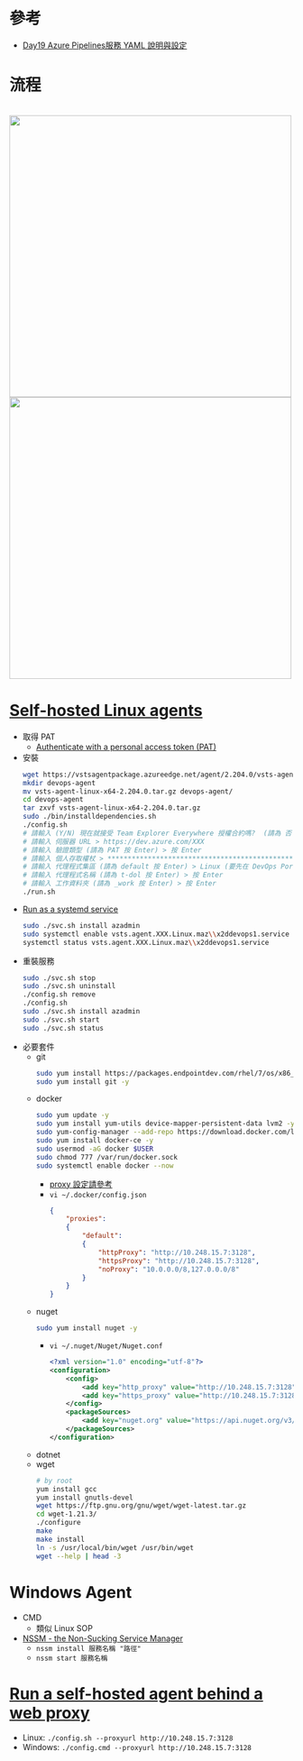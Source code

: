 # 參考
- [Day19 Azure Pipelines服務 YAML 說明與設定](https://ithelp.ithome.com.tw/articles/10239784)

# 流程
<br><img src="https://i0.wp.com/torbenp.com/wp-content/uploads/2020/07/BlazorAppOnArm.png?w=1168&ssl=1" width=500 board="1">
<br><img src="https://i0.wp.com/torbenp.com/wp-content/uploads/2020/07/adoci-2.png" width=500 board="1">

# [Self-hosted Linux agents](https://docs.microsoft.com/en-us/azure/devops/pipelines/agents/v2-linux?view=azure-devops)
- 取得 PAT
    - [Authenticate with a personal access token (PAT)](https://docs.microsoft.com/en-us/azure/devops/pipelines/agents/v2-linux?view=azure-devops#authenticate-with-a-personal-access-token-pat)
- 安裝
    ```bash
    wget https://vstsagentpackage.azureedge.net/agent/2.204.0/vsts-agent-linux-x64-2.204.0.tar.gz
    mkdir devops-agent
    mv vsts-agent-linux-x64-2.204.0.tar.gz devops-agent/
    cd devops-agent
    tar zxvf vsts-agent-linux-x64-2.204.0.tar.gz
    sudo ./bin/installdependencies.sh
    ./config.sh
    # 請輸入 (Y/N) 現在就接受 Team Explorer Everywhere 授權合約嗎?  (請為 否 按 Enter) > 按 Enter
    # 請輸入 伺服器 URL > https://dev.azure.com/XXX
    # 請輸入 驗證類型 (請為 PAT 按 Enter) > 按 Enter
    # 請輸入 個人存取權杖 > ****************************************************
    # 請輸入 代理程式集區 (請為 default 按 Enter) > Linux (要先在 DevOps Portal 新增 Agent Pool)
    # 請輸入 代理程式名稱 (請為 t-dol 按 Enter) > 按 Enter
    # 請輸入 工作資料夾 (請為 _work 按 Enter) > 按 Enter
    ./run.sh
    ```
- [Run as a systemd service](https://docs.microsoft.com/en-us/azure/devops/pipelines/agents/v2-linux?view=azure-devops-2020#run-as-a-systemd-service)
    ```bash
    sudo ./svc.sh install azadmin
    sudo systemctl enable vsts.agent.XXX.Linux.maz\\x2ddevops1.service --now
    systemctl status vsts.agent.XXX.Linux.maz\\x2ddevops1.service
    ```
- 重裝服務
    ```bash
    sudo ./svc.sh stop
    sudo ./svc.sh uninstall
    ./config.sh remove
    ./config.sh
    sudo ./svc.sh install azadmin
    sudo ./svc.sh start
    sudo ./svc.sh status
    ```
- 必要套件
    - git
        ```bash
        sudo yum install https://packages.endpointdev.com/rhel/7/os/x86_64/endpoint-repo.x86_64.rpm
        sudo yum install git -y
        ```
    - docker
        ```bash
        sudo yum update -y
        sudo yum install yum-utils device-mapper-persistent-data lvm2 -y
        sudo yum-config-manager --add-repo https://download.docker.com/linux/centos/docker-ce.repo
        sudo yum install docker-ce -y
        sudo usermod -aG docker $USER
        sudo chmod 777 /var/run/docker.sock
        sudo systemctl enable docker --now
        ```
        - [proxy 設定請參考](/microservices/docker/docker.md)
        - `vi ~/.docker/config.json`
            ```json
            {
                "proxies":
                {
                    "default":
                    {
                        "httpProxy": "http://10.248.15.7:3128",
                        "httpsProxy": "http://10.248.15.7:3128",
                        "noProxy": "10.0.0.0/8,127.0.0.0/8"
                    }
                }
            }
            ```
    - nuget
        ```bash
        sudo yum install nuget -y
        ```
        - `vi ~/.nuget/Nuget/Nuget.conf`
            ```xml
            <?xml version="1.0" encoding="utf-8"?>
            <configuration>
                <config>
                    <add key="http_proxy" value="http://10.248.15.7:3128" />
                    <add key="https_proxy" value="http://10.248.15.7:3128" />
                </config>
                <packageSources>
                    <add key="nuget.org" value="https://api.nuget.org/v3/index.json" protocolVersion="3" />
                </packageSources>
            </configuration>
            ```
    - dotnet
    - wget
        ```bash
        # by root
        yum install gcc
        yum install gnutls-devel
        wget https://ftp.gnu.org/gnu/wget/wget-latest.tar.gz
        cd wget-1.21.3/
        ./configure
        make
        make install
        ln -s /usr/local/bin/wget /usr/bin/wget
        wget --help | head -3
        ```

# Windows Agent
- CMD
    - 類似 Linux SOP
- [NSSM - the Non-Sucking Service Manager](https://nssm.cc/download)
    - `nssm install 服務名稱 "路徑"`
    - `nssm start 服務名稱`

# [Run a self-hosted agent behind a web proxy](https://docs.microsoft.com/en-us/azure/devops/pipelines/agents/proxy?view=azure-devops&tabs=windows)
- Linux: `./config.sh --proxyurl http://10.248.15.7:3128`
- Windows: `./config.cmd --proxyurl http://10.248.15.7:3128`